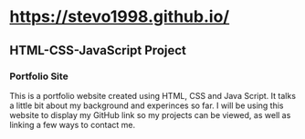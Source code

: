 # https://stevo1998.github.io/
## HTML-CSS-JavaScript Project
### Portfolio Site
This is a portfolio website created using HTML, CSS and Java Script. It talks a little bit about my background and experinces so far. I will be using this website to display my GitHub link so my projects can be viewed, as well as linking a few ways to contact me.

